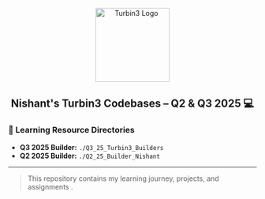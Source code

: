 <p align="center">
  <img src="images/turbin3_logo.png" alt="Turbin3 Logo" width="150" />
</p>

<h2 align="center">Nishant's Turbin3 Codebases – Q2 & Q3 2025 💻</h2>



### 📂 Learning Resource Directories

- **Q3 2025 Builder:** `./Q3_25_Turbin3_Builders`
- **Q2 2025 Builder:** `./Q2_25_Builder_Nishant`




---

> This repository contains my learning journey, projects, and assignments .
